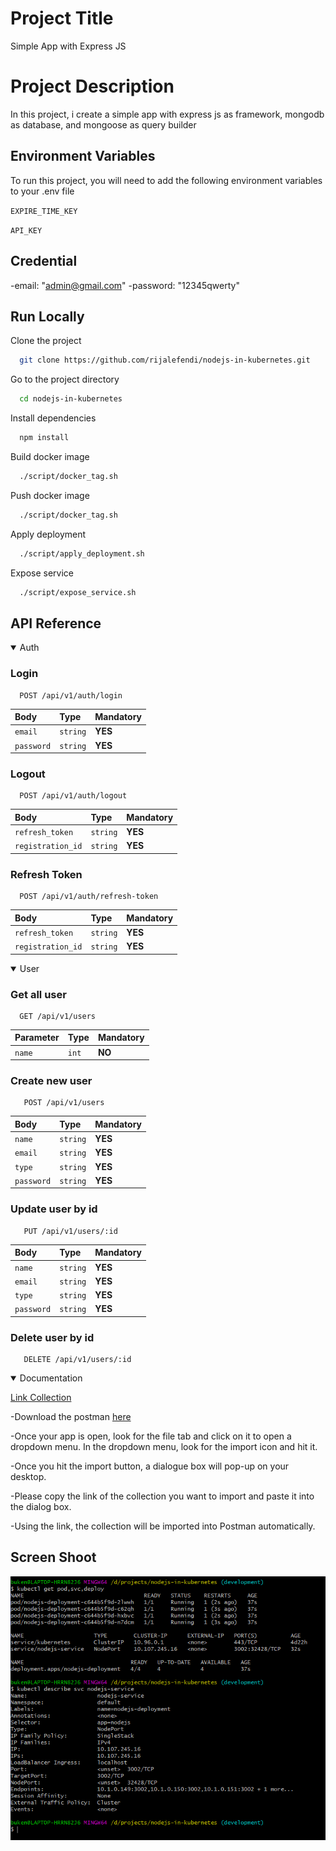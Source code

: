 # Project Title

Simple App with Express JS


# Project Description
In this project, i create a simple app with express js as framework, mongodb  as database, and mongoose as query builder
## Environment Variables

To run this project, you will need to add the following environment variables to your .env file

`EXPIRE_TIME_KEY`

`API_KEY`

## Credential
  -email: "admin@gmail.com"
  -password: "12345qwerty"

## Run Locally

Clone the project

```bash
  git clone https://github.com/rijalefendi/nodejs-in-kubernetes.git
```

Go to the project directory

```bash
  cd nodejs-in-kubernetes
```

Install dependencies

```bash
  npm install
```

Build docker image

```bash
  ./script/docker_tag.sh
```

Push docker image

```bash
  ./script/docker_tag.sh
```

Apply deployment

```bash
  ./script/apply_deployment.sh
```

Expose service

```bash
  ./script/expose_service.sh
```


## API Reference
<details open>
<summary>Auth</summary>

### Login
```http
  POST /api/v1/auth/login
```

| Body | Type     | Mandatory                |
| :-------- | :------- | :----------------------- |
| `email` | `string` | **YES**|
| `password` | `string` | **YES**|

### Logout
```http
  POST /api/v1/auth/logout
```

| Body | Type     | Mandatory                |
| :-------- | :------- | :----------------------- |
| `refresh_token` | `string` | **YES**|
| `registration_id` | `string` | **YES**|


### Refresh Token
```http
  POST /api/v1/auth/refresh-token
```

| Body | Type     | Mandatory                |
| :-------- | :------- | :----------------------- |
| `refresh_token` | `string` | **YES**|
| `registration_id` | `string` | **YES**|
</details>

<details open>
<summary>User</summary>

### Get all user

```http
  GET /api/v1/users
```

| Parameter | Type     | Mandatory                |
| :-------- | :------- | :------------------------- |
| `name` | `int` | **NO** |

### Create new user

```http
   POST /api/v1/users
```

| Body | Type     | Mandatory                       |
| :-------- | :------- | :-------------------------------- |
| `name`      | `string` | **YES** |
| `email`      | `string` | **YES** |
| `type`      | `string` | **YES** |
| `password`      | `string` | **YES** |

### Update user by id
```http
   PUT /api/v1/users/:id
```

| Body | Type     | Mandatory                       |
| :-------- | :------- | :-------------------------------- |
| `name`      | `string` | **YES** |
| `email`      | `string` | **YES** |
| `type`      | `string` | **YES** |
| `password`      | `string` | **YES** |

### Delete user by id
```http
   DELETE /api/v1/users/:id
```
</details>

<details open>
<summary>Documentation</summary>

[Link Collection](https://www.getpostman.com/collections/6280a9b358158b431d2b)

-Download the postman [here](https://www.postman.com/downloads/)

-Once your app is open, look for the file tab and click on it to open a dropdown menu. In the dropdown menu, look for the import icon and hit it.

-Once you hit the import button, a dialogue box will pop-up on your desktop.

-Please copy the link of the collection you want to import and paste it into the dialog box.

-Using the link, the collection will be imported into Postman automatically.

</details>

## Screen Shoot
![ss](https://github.com/rijalefendi/nodejs-in-kubernetes/blob/main/ss.PNG?raw=true)
